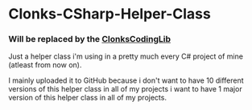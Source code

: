 # Clonks-CSharp-Helper-Class
### Will be replaced by the [ClonksCodingLib](https://github.com/ClonkAndre/ClonksCodingLib)
  
  
Just a helper class i'm using in a pretty much every C# project of mine (atleast from now on).  

I mainly uploaded it to GitHub because i don't want to have 10 different versions of this helper class in all of my projects i want to have 1 major version of this helper class in all of my projects.

